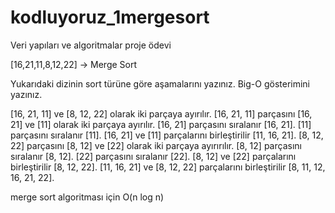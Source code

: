 # kodluyoruz_1mergesort
Veri yapıları ve algoritmalar proje ödevi

[16,21,11,8,12,22] -> Merge Sort

Yukarıdaki dizinin sort türüne göre aşamalarını yazınız.
Big-O gösterimini yazınız.



[16, 21, 11] ve [8, 12, 22] olarak iki parçaya ayırılır.
[16, 21, 11] parçasını [16, 21] ve [11] olarak iki parçaya ayırılır.
[16, 21] parçasını sıralanır [16, 21].
[11] parçasını sıralanır [11].
[16, 21] ve [11] parçalarını birleştirilir [11, 16, 21].
[8, 12, 22] parçasını [8, 12] ve [22] olarak iki parçaya ayırırılır.
[8, 12] parçasını sıralanır [8, 12].
[22] parçasını sıralanır [22].
[8, 12] ve [22] parçalarını birleştirilir [8, 12, 22].
[11, 16, 21] ve [8, 12, 22] parçalarını birleştirilir [8, 11, 12, 16, 21, 22].

merge sort algoritması için O(n log n)
